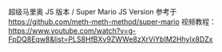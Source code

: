 超级马里奥 JS 版本 / Super Mario JS Version
参考于 https://github.com/meth-meth-method/super-mario
视频教程： https://www.youtube.com/watch?v=g-FpDQ8Eqw8&list=PLS8HfBXv9ZWWe8zXrViYbIM2Hhylx8DZx

